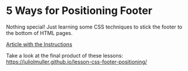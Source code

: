 
# 5 Ways for Positioning Footer

Nothing special! Just learning some CSS techniques to stick the footer to the bottom of HTML pages.

[Article with the Instructions](https://css-tricks.com/couple-takes-sticky-footer/)

Take a look at the final product of these lessons: <https://juliolmuller.github.io/lesson-css-footer-positioning/>
